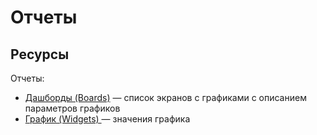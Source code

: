# Отчеты

## Ресурсы

Отчеты:

* [Дашборды (Boards)](boards.md) — список экранов с графиками с описанием параметров графиков
* [График (Widgets) ](https://docs.bpium.ru/reports/widgets)— значения графика
